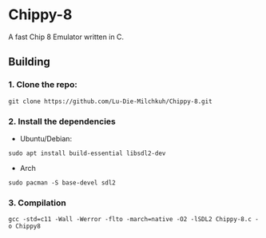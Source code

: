 # Chippy-8
A fast Chip 8 Emulator written in C.


## Building

### 1. Clone the repo:
```
git clone https://github.com/Lu-Die-Milchkuh/Chippy-8.git
```

### 2. Install the dependencies

* Ubuntu/Debian:
```    
sudo apt install build-essential libsdl2-dev
```

* Arch
```
sudo pacman -S base-devel sdl2
```

### 3. Compilation
```
gcc -std=c11 -Wall -Werror -flto -march=native -O2 -lSDL2 Chippy-8.c -o Chippy8
```